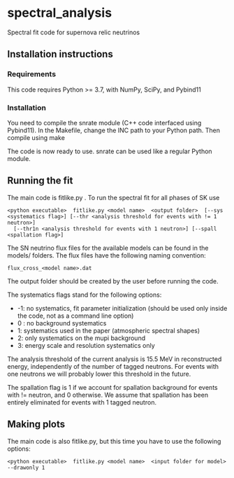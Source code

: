 # spectral_analysis
Spectral fit code for supernova relic neutrinos

## Installation instructions
### Requirements

This code requires Python >= 3.7, with NumPy, SciPy, and Pybind11

### Installation
You need to compile the snrate module (C++ code interfaced using Pybind11). In the Makefile, change the INC path to your Python path. Then compile using
    make

The code is now ready to use. snrate can be used like a regular Python module.


## Running the fit

The main code is fitlike.py . To run the spectral fit for all phases of SK use

```
<python executable>  fitlike.py <model name>  <output folder>  [--sys <systematics flag>] [--thr <analysis threshold for events with != 1 neutron>] 
  [--thr1n <analysis threshold for events with 1 neutron>] [--spall <spallation flag>]
  ```
  
The SN neutrino flux files for the available models can be found in the models/ folders. The flux files have the following naming convention:
  
```
flux_cross_<model name>.dat
```
  
The output folder should be created by the user before running the code.
  
The systematics flags stand for the following options:
* -1: no systematics, fit parameter initialization (should be used only inside the code, not as a command line option)
* 0 : no background systematics
* 1: systematics used in the paper (atmospheric spectral shapes)
* 2: only systematics on the mupi background
* 3: energy scale and resolution systematics only

The analysis threshold of the current analysis is 15.5 MeV in reconstructed energy, independently of the number of tagged neutrons. For events with one neutrons we 
will probably lower this threshold in the future.

The spallation flag is 1 if we account for spallation background for events with != neutron, and 0 otherwise. We assume that spallation has been entirely eliminated for events with 1 tagged neutron.

## Making plots

The main code is also fitlike.py, but this time you have to use the following options:

```
<python executable>  fitlike.py <model name>  <input folder for model>  --drawonly 1
  ```

